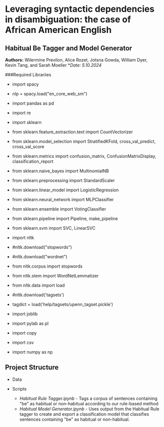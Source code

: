 # Leveraging syntactic dependencies in disambiguation: the case of African American English
## Habitual Be Tagger and Model Generator

**Authors:** Wilermine Previlon, Alice Rozet, Jotsna Gowda, William Dyer, Kevin Tang, and Sarah Moeller
**Date: 5.10.2024*

###Required Librariies

- import spacy
- nlp = spacy.load("en_core_web_sm")


- import pandas as pd
- import re

- import sklearn
- from sklearn.feature_extraction.text import CountVectorizer
- from sklearn.model_selection import StratifiedKFold, cross_val_predict, cross_val_score
- from sklearn.metrics import confusion_matrix, ConfusionMatrixDisplay, classification_report
- from sklearn.naive_bayes import MultinomialNB
- from sklearn.preprocessing import StandardScaler
- from sklearn.linear_model import LogisticRegression
- from sklearn.neural_network import MLPClassifier
- from sklearn.ensemble import VotingClassifier
- from sklearn.pipeline import Pipeline, make_pipeline
- from sklearn.svm import SVC, LinearSVC


- import nltk
- #nltk.download("stopwords")
- #nltk.download("wordnet")
- from nltk.corpus import stopwords
- from nltk.stem import WordNetLemmatizer
- from nltk.data import load
- #nltk.download('tagsets')
- tagdict = load('help/tagsets/upenn_tagset.pickle')

- import joblib
- import pylab as pl
- import copy
- import csv
- import numpy as np

## Project Structure
- Data
	
- Scripts
	- *Habitual Rule Tagger.ipynb* - Tags a corpus of sentences containing "be" as habitual or non-habitual according to our rule-based method
	- *Habitual Model Generator.ipynb* - Uses output from the Habitual Rule tagger to create and export a classification model that classifies sentences containing "be" as habitual or non-habitual.
